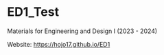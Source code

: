 # ED1_Test
Materials for Engineering and Design I (2023 - 2024)

Website: https://hojo17.github.io/ED1
